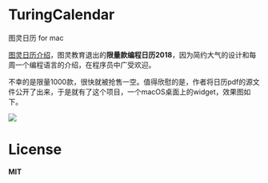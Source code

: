 # TuringCalendar
图灵日历 for mac


[图灵日历介绍](http://www.ituring.com.cn/book/details/2625)，图灵教育退出的**限量款编程日历2018**，因为简约大气的设计和每周一个编程语言的介绍，在程序员中广受欢迎。

不幸的是限量1000款，很快就被抢售一空。值得欣慰的是，作者将日历pdf的源文件公开了出来，于是就有了这个项目，一个macOS桌面上的widget，效果图如下。

![](https://ws1.sinaimg.cn/large/006tNc79ly1fo9z6yw8fuj31dm1hkx6p.jpg)

# License

**MIT**
